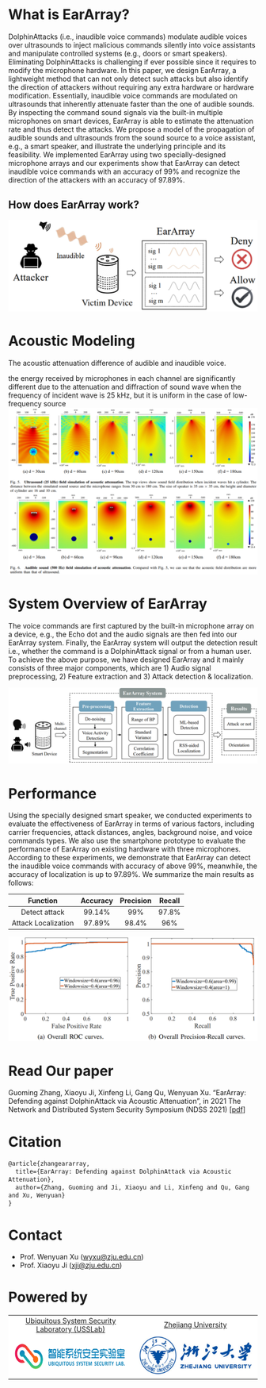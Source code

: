 # What is EarArray?

DolphinAttacks (i.e., inaudible voice commands) modulate audible voices over ultrasounds to inject malicious commands silently into voice assistants and manipulate controlled systems (e.g., doors or smart speakers). Eliminating DolphinAttacks is challenging if ever possible since it requires to modify the microphone hardware. In this paper, we design EarArray, a lightweight method that can not only detect such attacks but also identify the direction of attackers without requiring any extra hardware or hardware modification. Essentially, inaudible voice commands are modulated on ultrasounds that inherently attenuate faster than the one of audible sounds. By inspecting the command sound signals via the built-in multiple microphones on smart devices, EarArray is able to estimate the attenuation rate and thus detect the attacks. We propose a model of the propagation of audible sounds and ultrasounds from the sound source to a voice assistant, e.g., a smart speaker, and illustrate the underlying principle and its feasibility. We implemented EarArray using two specially-designed microphone arrays and our experiments show that EarArray can detect inaudible voice commands with an accuracy of 99% and recognize the direction of the attackers with an accuracy of 97.89%.

## How does EarArray work?

<img src="./images/scene.png" alt="attack" style="zoom: 67%;" />

# Acoustic Modeling

The acoustic attenuation difference of audible and inaudible voice.

the energy received by microphones in each channel are significantly different due to the attenuation and diffraction of sound wave when the frequency of incident wave is 25 kHz, but it is uniform in the case of low-frequency source
![moire](./images/attenuation.png)

# System Overview of EarArray

The voice commands are first captured by the built-in microphone array on a device, e.g., the Echo dot and the audio signals are then fed into our EarArray system. Finally, the EarArray system will output the detection result i.e., whether the command is a DolphinAttack signal or from a human user. To achieve the above purpose, we have designed EarArray and it mainly consists of three major components, which are 1) Audio signal preprocessing, 2) Feature extraction and 3) Attack detection & localization.

![moire](./images/overview.png)

# Performance

Using the specially designed smart speaker, we conducted experiments to evaluate the effectiveness of EarArray in terms of various factors, including carrier frequencies, attack distances, angles, background noise, and voice commands types. We also use the smartphone prototype to evaluate the performance of EarArray on existing hardware with three microphones. According to these experiments, we demonstrate that EarArray can detect the inaudible voice commands with accuracy of above 99%, meanwhile, the accuracy of localization is up to 97.89%. We summarize the main results as follows:


|         **Function**         | **Accuracy** | **Precision** | **Recall** |
| :--------------------------: | :----------: | :-----: | :-----: |
|   Detect attack    |    99.14%    |  99%  |  97.8%  |
| Attack Localization |    97.89%    |  98.4%  |  96%  |



<img src="./images/eval.png" alt="moire" style="zoom: 80%;" />

# Read Our paper

Guoming Zhang, Xiaoyu Ji, Xinfeng Li, Gang Qu, Wenyuan Xu. “EarArray: Defending against DolphinAttack via Acoustic Attenuation”, in 2021 The Network and Distributed System Security Symposium (NDSS 2021) [[pdf](https://www.ndss-symposium.org/ndss-paper/eararray-defending-against-dolphinattack-via-acoustic-attenuation/)]

# Citation

```
@article{zhangeararray,
  title={EarArray: Defending against DolphinAttack via Acoustic Attenuation},
  author={Zhang, Guoming and Ji, Xiaoyu and Li, Xinfeng and Qu, Gang and Xu, Wenyuan}
}
```

# Contact
* Prof. Wenyuan Xu (<wyxu@zju.edu.cn>)
* Prof. Xiaoyu Ji (<xji@zju.edu.cn>)

# Powered by

<table bgcolor="white">
<tr valign="middle">
<td width="50%" align="center" colspan="2">
 <a href="http://usslab.org">Ubiquitous System Security Laboratory (USSLab) 
</td>
<td width="50%" align="center" colspan="2">
  <a href="http://www.zju.edu.cn/english">Zhejiang University 
</td>
</tr>
<tr valign="middle">
<td width="50%" align="center" colspan="2">
  <a href="http://usslab.org"></a>
  <a href="http://usslab.org"><img 
src="./images/usslab_logo.png" height="80"></a>
</td>
<td width="50%" align="center" colspan="2">
  <a href="http://www.zju.edu.cn/english/"></a>
  <a href="http://www.zju.edu.cn/english/"><img 
src="./images/zju_logo.png" height="80"></a>
</td>
</tr>
</table>
